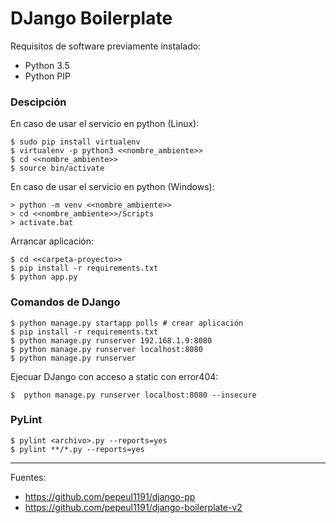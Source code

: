 # DJango Boilerplate

Requisitos de software previamente instalado:

+ Python 3.5
+ Python PIP

### Descipción

En caso de usar el servicio en python (Linux):

    $ sudo pip install virtualenv
    $ virtualenv -p python3 <<nombre_ambiente>>
    $ cd <<nombre_ambiente>>
    $ source bin/activate

En caso de usar el servicio en python (Windows):

    > python -m venv <<nombre_ambiente>>
    > cd <<nombre_ambiente>>/Scripts
    > activate.bat

Arrancar aplicación:

    $ cd <<carpeta-proyecto>>
    $ pip install -r requirements.txt
    $ python app.py

### Comandos de DJango

    $ python manage.py startapp polls # crear aplicación
    $ pip install -r requirements.txt
    $ python manage.py runserver 192.168.1.9:8080
    $ python manage.py runserver localhost:8080
    $ python manage.py runserver

Ejecuar DJango con acceso a static con error404:

    $  python manage.py runserver localhost:8080 --insecure

### PyLint

    $ pylint <archivo>.py --reports=yes
    $ pylint **/*.py --reports=yes

---

Fuentes:

+ https://github.com/pepeul1191/django-pp
+ https://github.com/pepeul1191/django-boilerplate-v2
